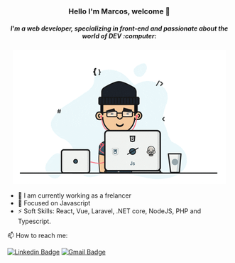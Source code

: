 <h3 align="center"> Hello I'm Marcos, welcome 👋</h3>

<h5 align="center"> I'm a web developer, specializing in front-end and passionate about the world of DEV :computer:</h5> 

<p align="center">
  <img src="https://github.com/MarcosSantosDev/MarcosSantosDev/blob/master/assets/images/giphy.gif" alt="Animação"/>
</p>
 
- 🔭 I am currently working as a frelancer
- 🌱 Focused on Javascript
- ⚡ Soft Skills: React, Vue, Laravel, .NET core, NodeJS, PHP and Typescript.

<p align="left">  📫 How to reach me:
 
[![Linkedin Badge](https://img.shields.io/badge/-MarcosSantos-blue?style=flat-square&logo=Linkedin&logoColor=white&link=https://www.linkedin.com/in/marcossantosdev/)](https://www.linkedin.com/in/marcossantosdev/) 
[![Gmail Badge](https://img.shields.io/badge/-marcosadriano034@gmail.com-c14438?style=flat-square&logo=Gmail&logoColor=white&link=mailto:marcosadriano034@gmail.com)](mailto:marcosadriano034@gmail.com)
</p>
